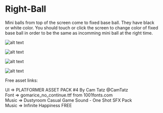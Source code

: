 # Right-Ball

Mini balls from top of the screen come to fixed base ball. They have black or white color. You should touch or click the screen to change color of fixed base ball in order to be the same as incomming mini ball at the right time.

![alt text](http://i67.tinypic.com/33fbate.jpg)

![alt text](http://i63.tinypic.com/2qmgd3a.jpg)

![alt text](http://i66.tinypic.com/23m6bs1.jpg)

![alt text](http://i63.tinypic.com/344e90i.jpg)
  
Free asset links:  
  
UI => PLATFORMER ASSET PACK #4 By Cam Tatz  @CamTatz  
Font => gomarice_no_continue.ttf from 1001fonts.com  
Music => Dustyroom Casual Game Sound - One Shot SFX Pack  
Music => Infinite Happiness FREE  
